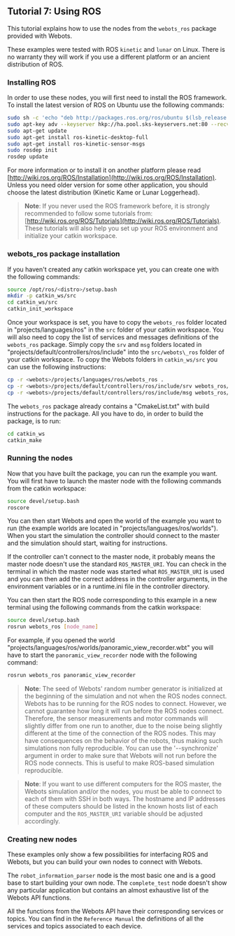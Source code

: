 ## Tutorial 7: Using ROS

This tutorial explains how to use the nodes from the `webots_ros` package
provided with Webots.

These examples were tested with ROS `kinetic` and `lunar` on Linux.
There is no warranty they will work if you use a different platform or an ancient distribution of ROS.

### Installing ROS

In order to use these nodes, you will first need to install the ROS framework.
To install the latest version of ROS on Ubuntu use the following commands:

```sh
sudo sh -c 'echo "deb http://packages.ros.org/ros/ubuntu $(lsb_release -sc) main" > /etc/apt/sources.list.d/ros-latest.list'
sudo apt-key adv --keyserver hkp://ha.pool.sks-keyservers.net:80 --recv-key 421C365BD9FF1F717815A3895523BAEEB01FA116
sudo apt-get update
sudo apt-get install ros-kinetic-desktop-full
sudo apt-get install ros-kinetic-sensor-msgs
sudo rosdep init
rosdep update
```

For more information or to install it on another platform please read
[http://wiki.ros.org/ROS/Installation](http://wiki.ros.org/ROS/Installation).
Unless you need older version for some other application, you should choose the
latest distribution (Kinetic Kame or Lunar Loggerhead).

> **Note**:
If you never used the ROS framework before, it is strongly recommended to follow
some tutorials from:
[http://wiki.ros.org/ROS/Tutorials](http://wiki.ros.org/ROS/Tutorials). These
tutorials will also help you set up your ROS environment and initialize
your catkin workspace.

### webots\_ros package installation

If you haven't created any catkin workspace yet, you can create one with the
following commands:

```sh
source /opt/ros/<distro>/setup.bash
mkdir -p catkin_ws/src
cd catkin_ws/src
catkin_init_workspace
```

Once your workspace is set, you have to copy the `webots_ros` folder located in
"projects/languages/ros" in the `src` folder of your catkin workspace. You will
also need to copy the list of services and messages definitions of the
`webots_ros` package. Simply copy the `srv` and `msg` folders located in
"projects/default/controllers/ros/include" into the `src/webots\_ros` folder of your
catkin workspace.
To copy the Webots folders in `catkin_ws/src` you can use the following instructions:

```sh
cp -r <webots>/projects/languages/ros/webots_ros .
cp -r <webots>/projects/default/controllers/ros/include/srv webots_ros/
cp -r <webots>/projects/default/controllers/ros/include/msg webots_ros/
```

The `webots_ros` package already contains a "CmakeList.txt" with build
instructions for the package. All you have to do, in order to build the package,
is to run:

```sh
cd catkin_ws
catkin_make
```

### Running the nodes

Now that you have built the package, you can run the example you want. You will
first have to launch the master node with the following commands from the catkin
workspace:

```sh
source devel/setup.bash
roscore
```

You can then start Webots and open the world of the example you want to run (the
example worlds are located in "projects/languages/ros/worlds"). When you start
the simulation the controller should connect to the master and the simulation
should start, waiting for instructions.

If the controller can't connect to the master node, it probably means the master
node doesn't use the standard `ROS_MASTER_URI`. You can check in the terminal in
which the master node was started what `ROS_MASTER_URI` is used and you can then
add the correct address in the controller arguments, in the environment
variables or in a runtime.ini file in the controller directory.

You can then start the ROS node corresponding to this example in a new terminal
using the following commands from the catkin workspace:

```sh
source devel/setup.bash
rosrun webots_ros [node_name]
```

For example, if you opened the world
"projects/languages/ros/worlds/panoramic\_view\_recorder.wbt" you will have to
start the `panoramic_view_recorder` node with the following command:

```sh
rosrun webots_ros panoramic_view_recorder
```

> **Note**:
The seed of Webots' random number generator is initialized at the beginning
of the simulation and not when the ROS nodes connect. Webots has to be running
for the ROS nodes to connect. However, we cannot guarantee how long it will
run before the ROS nodes connect. Therefore, the sensor measurements and motor
commands will slightly differ from one run to another, due to the noise being
slightly different at the time of the connection of the ROS nodes. This may have
consequences on the behavior of the robots, thus making such simulations non
fully reproducible. You can use the '--synchronize' argument in order to make
sure that Webots will not run before the ROS node connects. This is useful to
make ROS-based simulation reproducible.

<!-- -->

> **Note**:
If you want to use different computers for the ROS master, the Webots simulation
and/or the nodes, you must be able to connect to each of them with SSH in both
ways. The hostname and IP addresses of these computers should be listed in the
known hosts list of each computer and the `ROS_MASTER_URI` variable should be
adjusted accordingly.

### Creating new nodes

These examples only show a few possibilities for interfacing ROS and Webots, but
you can build your own nodes to connect with Webots.

The `robot_information_parser` node is the most basic one and is a good base to
start building your own node. The `complete_test` node doesn't show any
particular application but contains an almost exhaustive list of the Webots API
functions.

All the functions from the Webots API have their corresponding services or
topics. You can find in the `Reference Manual` the definitions of all the
services and topics associated to each device.

